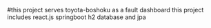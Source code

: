#this project serves toyota-boshoku as a fault dashboard
this project includes react.js springboot h2 database and jpa 
